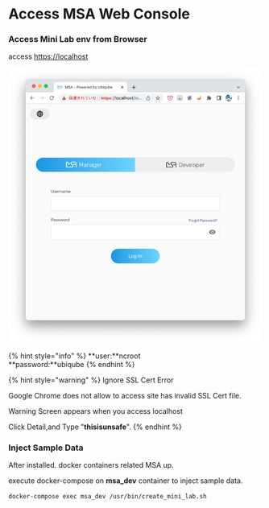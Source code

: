 # Access MSA Web Console

### Access Mini Lab env from Browser

access [https://localhost](https://localhost)

![](<../.gitbook/assets/スクリーンショット 2022-08-10 21.45.22.png>)

{% hint style="info" %}
**user:**ncroot\
**password:**ubiqube
{% endhint %}

{% hint style="warning" %}
Ignore SSL Cert Error

Google Chrome does not allow to access site has invalid SSL Cert file.

Warning Screen appears when you access localhost

Click Detail,and Type "**thisisunsafe**".
{% endhint %}

### Inject Sample Data

After installed. docker containers related MSA up.

execute docker-compose on **msa\_dev** container to inject sample data.

```
docker-compose exec msa_dev /usr/bin/create_mini_lab.sh
```
